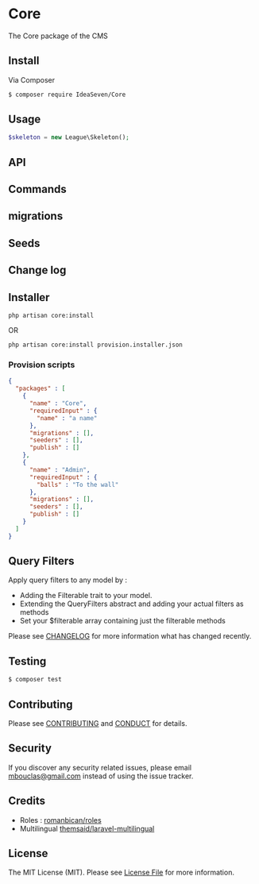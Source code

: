 # Core

The Core package of the CMS

## Install

Via Composer

``` bash
$ composer require IdeaSeven/Core
```

## Usage

``` php
$skeleton = new League\Skeleton();

```

## API

## Commands

## migrations

## Seeds

## Change log

## Installer
``` console
php artisan core:install
```

OR

``` console
php artisan core:install provision.installer.json
```
### Provision scripts
``` json
{
  "packages" : [
    {
      "name" : "Core",
      "requiredInput" : {
        "name" : "a name"
      },
      "migrations" : [],
      "seeders" : [],
      "publish" : []
    },
    {
      "name" : "Admin",
      "requiredInput" : {
        "balls" : "To the wall"
      },
      "migrations" : [],
      "seeders" : [],
      "publish" : []
    }
  ]
}
```

## Query Filters
Apply query filters to any model by :
- Adding the Filterable trait to your model.
- Extending the QueryFilters abstract and adding your actual filters as methods
- Set your $filterable array containing just the filterable methods

Please see [CHANGELOG](CHANGELOG.md) for more information what has changed recently.

## Testing

``` bash
$ composer test
```

## Contributing

Please see [CONTRIBUTING](CONTRIBUTING.md) and [CONDUCT](CONDUCT.md) for details.

## Security

If you discover any security related issues, please email mbouclas@gmail.com instead of using the issue tracker.

## Credits

- Roles : [romanbican/roles](https://github.com/romanbican/roles)
- Multilingual [themsaid/laravel-multilingual](http://packalyst.com/packages/package/themsaid/laravel-multilingual)
## License

The MIT License (MIT). Please see [License File](LICENSE.md) for more information.

